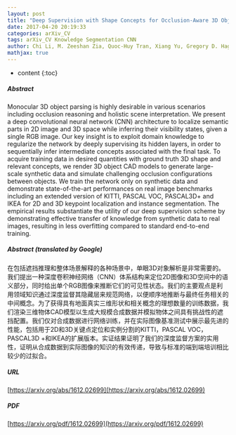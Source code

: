 ```yaml
---
layout: post
title: "Deep Supervision with Shape Concepts for Occlusion-Aware 3D Object Parsing"
date: 2017-04-20 20:19:33
categories: arXiv_CV
tags: arXiv_CV Knowledge Segmentation CNN
author: Chi Li, M. Zeeshan Zia, Quoc-Huy Tran, Xiang Yu, Gregory D. Hager, Manmohan Chandraker
mathjax: true
---
```


* content
{:toc}

##### Abstract
Monocular 3D object parsing is highly desirable in various scenarios including occlusion reasoning and holistic scene interpretation. We present a deep convolutional neural network (CNN) architecture to localize semantic parts in 2D image and 3D space while inferring their visibility states, given a single RGB image. Our key insight is to exploit domain knowledge to regularize the network by deeply supervising its hidden layers, in order to sequentially infer intermediate concepts associated with the final task. To acquire training data in desired quantities with ground truth 3D shape and relevant concepts, we render 3D object CAD models to generate large-scale synthetic data and simulate challenging occlusion configurations between objects. We train the network only on synthetic data and demonstrate state-of-the-art performances on real image benchmarks including an extended version of KITTI, PASCAL VOC, PASCAL3D+ and IKEA for 2D and 3D keypoint localization and instance segmentation. The empirical results substantiate the utility of our deep supervision scheme by demonstrating effective transfer of knowledge from synthetic data to real images, resulting in less overfitting compared to standard end-to-end training.

##### Abstract (translated by Google)
在包括遮挡推理和整体场景解释的各种场景中，单眼3D对象解析是非常需要的。我们提出一种深度卷积神经网络（CNN）体系结构来定位2D图像和3D空间中的语义部分，同时给出单个RGB图像来推断它们的可见性状态。我们的主要观点是利用领域知识通过深度监督其隐藏层来规范网络，以便顺序地推断与最终任务相关的中间概念。为了获得具有地面真实三维形状和相关概念的理想数量的训练数据，我们渲染三维物体CAD模型以生成大规模合成数据并模拟物体之间具有挑战性的遮挡配置。我们仅对合成数据进行网络训练，并在实际图像基准测试中展示最先进的性能，包括用于2D和3D关键点定位和实例分割的KITTI，PASCAL VOC，PASCAL3D +和IKEA的扩展版本。实证结果证明了我们的深度监督方案的实用性，证明从合成数据到实际图像的知识的有效传递，导致与标准的端到端培训相比较少的过拟合。

##### URL
[https://arxiv.org/abs/1612.02699](https://arxiv.org/abs/1612.02699)

##### PDF
[https://arxiv.org/pdf/1612.02699](https://arxiv.org/pdf/1612.02699)

